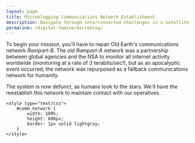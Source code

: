 ```yaml
---
layout: page
title: Microblogging Communications Network Establishment
description: Navigate through interconnected challenges in a satellite communication network
permalink: /digital-famine/microblog/
---
```


To begin your mission, you'll have to repair Old Earth's communications network *Rampart-B*. The old *Rampart-A* network was a partnership between global agencies and the NSA to monitor all internet activity worldwide (monitoring at a rate of 3 terabits/sec!), but as an apocalyptic event occurred, the network was repurposed as a fallback communications network for humanity.

The system is now defunct, as humans took to the stars. We'll have the reestablish this network to maintain contact with our operatives.

<html>
<head>
    <script type="text/javascript" src="https://unpkg.com/vis-network/standalone/umd/vis-network.min.js"></script>

    <style type="text/css">
        #comm_network {
            width: 100%;
            height: 600px;
            border: 1px solid lightgray;
        }
    </style>
</head>
<body>
<div id="comm_network"></div>

<script type="text/javascript">
    // create an array with nodes
    var nodes = new vis.DataSet([
        {id: 1, label: 'Node 1', url: '{{ base.siteurl }}/digital-famine/microblog/submodule_1', title: 'Open Node 1'},
        {id: 2, label: 'Node 2', url: '{{ base.siteurl }}/digital-famine/microblog/submodule_2', title: 'Open Node 2'},
        {id: 3, label: 'Node 3', url: '{{ base.siteurl }}/digital-famine/microblog/submodule_3', title: 'Open Node 3'},
        {id: 4, label: 'Node 4', url: '{{ base.siteurl }}/digital-famine/microblog/submodule_4', title: 'Open Node 4'},
        {id: 5, label: 'Node 5', url: '{{ base.siteurl }}/digital-famine/microblog/submodule_5', title: 'Open Node 5'}
    ]);

    // create an array with edges
    var edges = new vis.DataSet([
        {from: 1, to: 3},
        {from: 1, to: 2},
        {from: 2, to: 4},
        {from: 2, to: 5}
    ]);

    // create a network
    var container = document.getElementById('comm_network');

    // provide the data in the vis format
    var data = {
        nodes: nodes,
        edges: edges
    };
    var options = {
        height: '100%',
        width: '100%',
        nodes: {
            shape: 'circle',
            color: {
                background: 'grey',
                border: 'transparent',
                hover: {
                    background: 'lightgrey',
                    border: 'black'
                }
            },
            size: 20,
            hover: {
                size: 25
            }
        },
        edges: {
            color: {
                color: 'white',
                highlight: 'yellow'
            },
            width: 2
        },
        physics: {
            enabled: false
        },
        interaction: {
            hover: true,
            zoomSpeed: 0.5
        }
    };
    // initialize network
    var network = new vis.Network(container, data, options);

    // fit the network to view all nodes at default zoom
    network.fit();

    // open nods URL on click
    network.on('click', function (params) {
        if (params.nodes.length) {
            var nodeId = params.nodes[0];
            var node = nodes.get(nodeId);
            if (node && node.url) {
                // open in new tab
                window.open(node.url, '_blank');
            }
        }
    });
</script>
</body>
</html>